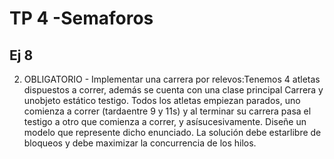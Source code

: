 # TP 4 -Semaforos
## Ej 8

2. OBLIGATORIO - I​mplementar una carrera por relevos:Tenemos ​4 atletas​ dispuestos 
a correr, además se cuenta con una clase principal ​Carrera​ y unobjeto estático testigo. 
Todos los atletas empiezan parados, uno comienza a correr (tardaentre 9 y 11s) y 
al terminar su carrera pasa el testigo a otro que comienza a correr, y asísucesivamente. 
Diseñe un modelo que represente dicho enunciado. La solución debe estarlibre de bloqueos 
y debe maximizar la concurrencia de los hilos.
